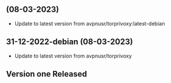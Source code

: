 
##  (08-03-2023)
- Update to latest version from avpnusr/torprivoxy:latest-debian

## 31-12-2022-debian (08-03-2023)
- Update to latest version from avpnusr/torprivoxy
## Version one Released
